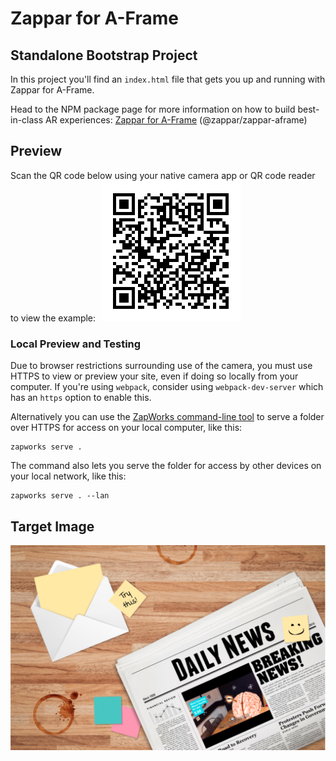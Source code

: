 # Zappar for A-Frame
## Standalone Bootstrap Project

In this project you'll find an `index.html` file that gets you up and running with Zappar for A-Frame.

Head to the NPM package page for more information on how to build best-in-class AR experiences: [Zappar for A-Frame](https://www.npmjs.com/package/@zappar/zappar-aframe) (@zappar/zappar-aframe)

## Preview
Scan the QR code below using your native camera app or QR code reader to view the example:
​
![Preview QR Code"](preview-qr-code.png)


### Local Preview and Testing

Due to browser restrictions surrounding use of the camera, you must use HTTPS to view or preview your site, even if doing so locally from your computer. If you're using `webpack`, consider using `webpack-dev-server` which has an `https` option to enable this.

Alternatively you can use the [ZapWorks command-line tool](https://www.npmjs.com/package/@zappar/zapworks-cli) to serve a folder over HTTPS for access on your local computer, like this:
```
zapworks serve .
```

The command also lets you serve the folder for access by other devices on your local network, like this:
```
zapworks serve . --lan
```

## Target Image
![Target Image](example-tracking-image.png)
